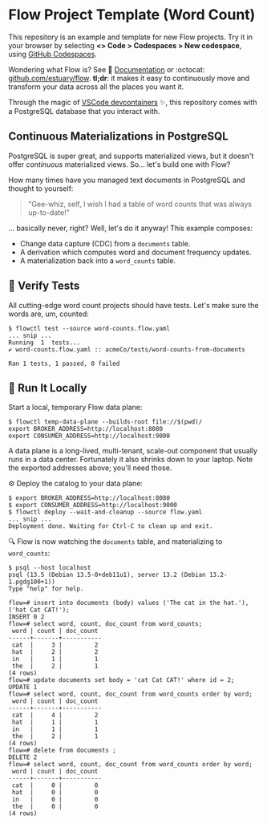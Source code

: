 # Flow Project Template (Word Count)

This repository is an example and template for new Flow projects.
Try it in your browser by selecting **<> Code > Codespaces > New codespace**,
  using [GitHub Codespaces](https://github.com/features/codespaces).

Wondering what Flow is?
See 📖 [Documentation](https://docs.estuary.dev/)
or :octocat: [github.com/estuary/flow](https://github.com/estuary/flow).
**tl;dr**: it makes it easy to continuously move and transform your data
across all the places you want it.

Through the magic of
[VSCode devcontainers](https://code.visualstudio.com/docs/remote/containers) ✨,
this repository comes with a PostgreSQL
database that you interact with.

## Continuous Materializations in PostgreSQL

PostgreSQL is super great, and supports materialized views,
but it doesn't offer _continuous_ materialized views.
So... let's build one with Flow?

How many times have you managed text documents in PostgreSQL and thought to yourself:
> "Gee-whiz, self, I wish I had a table of word counts that was always up-to-date!"

... basically never, right? Well, let's do it anyway! This example composes:
* Change data capture (CDC) from a `documents` table.
* A derivation which computes word and document frequency updates.
* A materialization back into a `word_counts` table.

## 🧪 Verify Tests

All cutting-edge word count projects should have tests.
Let's make sure the words are, um, counted:
```console
$ flowctl test --source word-counts.flow.yaml
... snip ...
Running  1  tests...
✔️ word-counts.flow.yaml :: acmeCo/tests/word-counts-from-documents

Ran 1 tests, 1 passed, 0 failed
```

## 🚢 Run It Locally

Start a local, temporary Flow data plane:
```console
$ flowctl temp-data-plane --builds-root file://$(pwd)/
export BROKER_ADDRESS=http://localhost:8080
export CONSUMER_ADDRESS=http://localhost:9000
```

A data plane is a long-lived, multi-tenant, scale-out component that
usually runs in a data center.
Fortunately it also shrinks down to your laptop.
Note the exported addresses above; you'll need those.

⚙️ Deploy the catalog to your data plane:
```console
$ export BROKER_ADDRESS=http://localhost:8080
$ export CONSUMER_ADDRESS=http://localhost:9000
$ flowctl deploy --wait-and-cleanup --source flow.yaml
... snip ...
Deployment done. Waiting for Ctrl-C to clean up and exit.
```

🔍 Flow is now watching the `documents` table, and materializing to `word_counts`:
```console
$ psql --host localhost
psql (13.5 (Debian 13.5-0+deb11u1), server 13.2 (Debian 13.2-1.pgdg100+1))
Type "help" for help.

flow=# insert into documents (body) values ('The cat in the hat.'), ('hat Cat CAT!');
INSERT 0 2
flow=# select word, count, doc_count from word_counts;
 word | count | doc_count
------+-------+-----------
 cat  |     3 |         2
 hat  |     2 |         2
 in   |     1 |         1
 the  |     2 |         1
(4 rows)
flow=# update documents set body = 'cat Cat CAT!' where id = 2;
UPDATE 1
flow=# select word, count, doc_count from word_counts order by word;
 word | count | doc_count
------+-------+-----------
 cat  |     4 |         2
 hat  |     1 |         1
 in   |     1 |         1
 the  |     2 |         1
(4 rows)
flow=# delete from documents ;
DELETE 2
flow=# select word, count, doc_count from word_counts order by word;
 word | count | doc_count
------+-------+-----------
 cat  |     0 |         0
 hat  |     0 |         0
 in   |     0 |         0
 the  |     0 |         0
(4 rows)
```